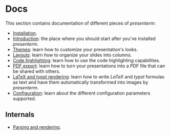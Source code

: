 # Docs

This section contains documentation of different pieces of _presenterm_:

* [Installation](/docs/install.md).
* [Introduction](/docs/intro.md): the place where you should start after you've installed _presenterm_.
* [Themes](/docs/themes.md): learn how to customize your presentation's looks.
* [Layouts](/docs/layouts.md): learn how to organize your slides into columns.
* [Code highlighting](/docs/highlighting.md): learn how to use the code highlighting capabilities. 
* [PDF export](/docs/pdf-export.md): learn how to turn your presentations into a PDF file that can be shared with 
  others. 
* [LaTeX and typst rendering](/docs/latex.md): learn how to write _LaTeX_ and _typst_ formulas as text and have them 
  automatically transformed into images by _presenterm_.
* [Configuration](/docs/config.md): learn about the different configuration parameters supported.

## Internals
* [Parsing and rendering](/docs/parse.md).
